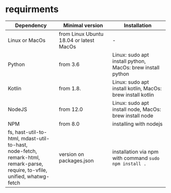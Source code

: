 # requirments

| Dependency                                                                                                                  | Minimal version           | Installation                                               |
|-----------------------------------------------------------------------------------------------------------------------------|---------------------------|------------------------------------------------------------|
| Linux or MacOs                                                                                                              | from Linux Ubuntu 18.04 or latest MacOs | -                                                          |
| Python                                                                                                                      | from 3.6                  | Linux: sudo apt install python, MacOs: brew install python |
| Kotlin                                                                                                                      | from 1.8.                 | Linux: sudo apt install kotlin, MacOs: brew install kotlin |
| NodeJS                                                                                                                      | from 12.0                 | Linux: sudo apt install node, MacOs: brew install node     |
| NPM                                                                                                                         | from 8.0                  | installing with nodejs                                     |
| fs, hast-util-to-html, mdast-util-to-hast,<br/> node-fetch, remark-html, remark-parse, <br/> require, to-vfile, unified, whatwg-fetch | version on packages.json  |installation via npm with command `sudo npm install .`|